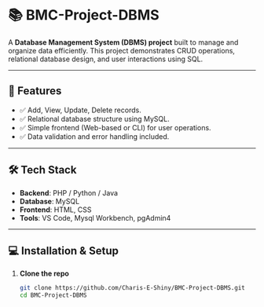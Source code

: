 # 📚 BMC-Project-DBMS

A **Database Management System (DBMS) project** built to manage and organize data efficiently. This project demonstrates CRUD operations, relational database design, and user interactions using SQL.

---

## 🚀 Features
- ✅ Add, View, Update, Delete records.
- ✅ Relational database structure using MySQL.
- ✅ Simple frontend (Web-based or CLI) for user operations.
- ✅ Data validation and error handling included.

---

## 🛠️ Tech Stack
- **Backend**: PHP / Python / Java
- **Database**: MySQL
- **Frontend**: HTML, CSS
- **Tools**: VS Code, Mysql Workbench, pgAdmin4

---

## 💻 Installation & Setup

1. **Clone the repo**
   ```bash
   git clone https://github.com/Charis-E-Shiny/BMC-Project-DBMS.git
   cd BMC-Project-DBMS

